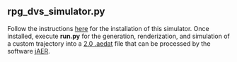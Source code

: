 ## rpg_dvs_simulator.py

Follow the instructions [here](https://github.com/uzh-rpg/rpg_davis_simulator) for the installation of this simulator. Once installed, execute **run.py** for the generation, renderization, and simulation of a custom trajectory into a [2.0 .aedat](https://inilabs.com/support/software/fileformat/) file that can be processed by the software [jAER](https://sourceforge.net/p/jaer/wiki/Home/).
